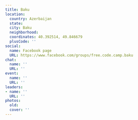 ```yaml
---
title: Baku
location:
  country: Azerbaijan
  state: 
  city: Baku
  neighborhood: 
  coordinates: 40.392514, 49.846679
  plusCode: ''
social:
  name: Facebook page
  URL: https://www.facebook.com/groups/free.code.camp.baku
chat:
  name: ''
  URL: ''
event:
  name: ''
  URL: ''
leaders:
- name: ''
  URL: ''
photos:
  old: 
  cover: ''
---
```

